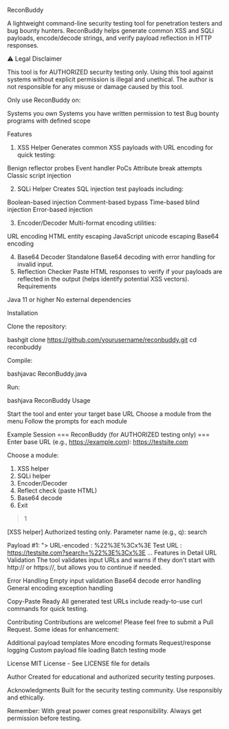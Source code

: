 ReconBuddy

A lightweight command-line security testing tool for penetration testers and bug bounty hunters. ReconBuddy helps generate common XSS and SQLi payloads, encode/decode strings, and verify payload reflection in HTTP responses.

⚠️ Legal Disclaimer

This tool is for AUTHORIZED security testing only. Using this tool against systems without explicit permission is illegal and unethical. The author is not responsible for any misuse or damage caused by this tool.

Only use ReconBuddy on:

Systems you own
Systems you have written permission to test
Bug bounty programs with defined scope

Features
1. XSS Helper
Generates common XSS payloads with URL encoding for quick testing:

Benign reflector probes
Event handler PoCs
Attribute break attempts
Classic script injection

2. SQLi Helper
Creates SQL injection test payloads including:

Boolean-based injection
Comment-based bypass
Time-based blind injection
Error-based injection

3. Encoder/Decoder
Multi-format encoding utilities:

URL encoding
HTML entity escaping
JavaScript unicode escaping
Base64 encoding

4. Base64 Decoder
Standalone Base64 decoding with error handling for invalid input.
5. Reflection Checker
Paste HTML responses to verify if your payloads are reflected in the output (helps identify potential XSS vectors).
Requirements

Java 11 or higher
No external dependencies

Installation

Clone the repository:

bashgit clone https://github.com/yourusername/reconbuddy.git
cd reconbuddy

Compile:

bashjavac ReconBuddy.java

Run:

bashjava ReconBuddy
Usage

Start the tool and enter your target base URL
Choose a module from the menu
Follow the prompts for each module

Example Session
=== ReconBuddy (for AUTHORIZED testing only) ===
Enter base URL (e.g., https://example.com): https://testsite.com

Choose a module:
1) XSS helper
2) SQLi helper
3) Encoder/Decoder
4) Reflect check (paste HTML)
5) Base64 decode
0) Exit
> 1

[XSS helper] Authorized testing only.
Parameter name (e.g., q): search

Payload #1: "><x>
URL-encoded : %22%3E%3Cx%3E
Test URL    : https://testsite.com?search=%22%3E%3Cx%3E
...
Features in Detail
URL Validation
The tool validates input URLs and warns if they don't start with http:// or https://, but allows you to continue if needed.

Error Handling
Empty input validation
Base64 decode error handling
General encoding exception handling

Copy-Paste Ready
All generated test URLs include ready-to-use curl commands for quick testing.

Contributing
Contributions are welcome! Please feel free to submit a Pull Request. Some ideas for enhancement:

Additional payload templates
More encoding formats
Request/response logging
Custom payload file loading
Batch testing mode

License
MIT License - See LICENSE file for details

Author
Created for educational and authorized security testing purposes.

Acknowledgments
Built for the security testing community. Use responsibly and ethically.

Remember: With great power comes great responsibility. Always get permission before testing.
